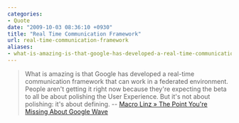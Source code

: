 ```yaml
---
categories:
- Quote
date: "2009-10-03 08:36:10 +0930"
title: "Real Time Communication Framework"
url: real-time-communication-framework
aliases:
- what-is-amazing-is-that-google-has-developed-a-real-time-communication-framework-that-can-work-in-a
---
```


> What is amazing is that Google has developed a real-time communication framework that can work in a federated environment. People aren't getting it right now because they're expecting the beta to all be about polishing the User Experience. But it's not about polishing: it's about defining. -- [Macro Linz » The Point You're Missing About Google Wave](http://macrolinz.com/macrolinz/index.php/2009/10/01/the-point-youre-missing-about-google-wave/)


